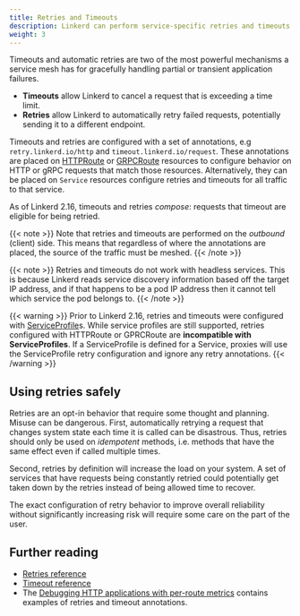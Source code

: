 ```yaml
---
title: Retries and Timeouts
description: Linkerd can perform service-specific retries and timeouts.
weight: 3
---
```


Timeouts and automatic retries are two of the most powerful mechanisms a service
mesh has for gracefully handling partial or transient application failures.

* **Timeouts** allow Linkerd to cancel a request that is exceeding a time
  limit.
* **Retries** allow Linkerd to automatically retry failed requests, potentially
  sending it to a different endpoint.

Timeouts and retries are configured with a set of annotations, e.g
`retry.linkerd.io/http` and `timeout.linkerd.io/request`. These annotations are
placed on [HTTPRoute] or [GRPCRoute] resources to configure behavior on HTTP or
gRPC requests that match those resources. Alternatively, they can be placed on
`Service` resources configure retries and timeouts for all traffic to that
service.

As of Linkerd 2.16, timeouts and retries *compose*: requests that timeout are
eligible for being retried.

{{< note >}}
Note that retries and timeouts are performed on the *outbound* (client) side.
This means that regardless of where the annotations are placed, the source of
the traffic must be meshed.
{{< /note >}}

{{< note >}}
Retries and timeouts do not work with headless services.  This is because
Linkerd reads service discovery information based off the target IP address, and
if that happens to be a pod IP address then it cannot tell which service the pod
belongs to.
{{< /note >}}

{{< warning >}}
Prior to Linkerd 2.16, retries and timeouts were configured with
[ServiceProfile](../../reference/service-profiles)s. While service profiles are
still supported, retries configured with HTTPRoute or GPRCRoute are
**incompatible with ServiceProfiles**. If a ServiceProfile is defined for a
Service, proxies will use the ServiceProfile retry configuration and ignore any
retry annotations.
{{< /warning >}}

## Using retries safely

Retries are an opt-in behavior that require some thought and planning. Misuse
can be dangerous. First, automatically retrying a request that changes system
state each time it is called can be disastrous. Thus, retries should only be
used on _idempotent_ methods, i.e. methods that have the same effect even if
called multiple times.

Second, retries by definition will increase the load on your system. A set of
services that have requests being constantly retried could potentially get taken
down by the retries instead of being allowed time to recover.

The exact configuration of retry behavior to improve overall reliability
without significantly increasing risk will require some care on the part of the
user.

## Further reading

* [Retries reference](../../reference/retries/)
* [Timeout reference](../../reference/timeouts/)
* The [Debugging HTTP applications with per-route
  metrics](../../tasks/books/) contains examples of retries and timeout
  annotations.

[HTTPRoute]: ../../reference/httproute/
[GRPCRoute]: ../../reference/grpcroute/
